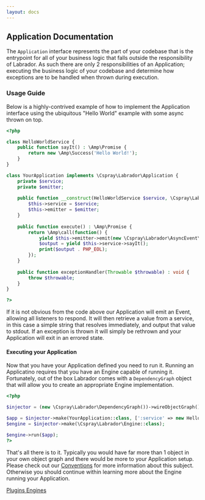 ```yaml
---
layout: docs
---
```

## Application Documentation

The `Application` interface represents the part of your codebase that is the entrypoint for all of 
your business logic that falls outside the responsibility of Labrador. As such there are only 2 
responsibilities of an Application; executing the business logic of your codebase and determine 
how exceptions are to be handled when thrown during execution.

### Usage Guide

Below is a highly-contrived example of how to implement the Application interface using the 
ubiquitous "Hello World" example with some async thrown on top.

```php
<?php

class HelloWorldService {
    public function sayIt() : \Amp\Promise {
        return new \Amp\Success('Hello World!');
    }
}

class YourApplication implements \Cspray\Labrador\Application {
    private $service;
    private $emitter;
    
    public function __construct(HelloWorldService $service, \Cspray\Labrador\AsyncEvent\Emitter $emitter) {
        $this->service = $service;
        $this->emitter = $emitter;
    }
    
    public function execute() : \Amp\Promise {
        return \Amp\call(function() {
            yield $this->emitter->emit(new \Cspray\Labrador\AsyncEvent\StandardEvent("my-app.custom-event0, $this"));
            $output = yield $this->service->sayIt();
            print($output . PHP_EOL);
        });
    }
    
    public function exceptionHandler(Throwable $throwable) : void {
        throw $throwable; 
    }
}

?>
```

If it is not obvious from the code above our Application will emit an Event, allowing all listeners 
to respond. It will then retrieve a value from a service, in this case a simple string that resolves 
immediately, and output that value to stdout. If an exception is thrown it will simply be rethrown 
and your Application will exit in an errored state.

#### Executing your Application

Now that you have your Application defined you need to run it. Running an Applicatino requires that 
you have an Engine capable of running it. Fortunately, out of the box Labrador comes with a 
`DependencyGraph` object that will allow you to create an appropriate Engine implementation.

```php
<?php

$injector = (new \Cspray\Labrador\DependencyGraph())->wireObjectGraph();

$app = $injector->make(YourApplication::class, [':service' => new HelloWorldService()]);
$engine = $injector->make(\Cspray\Labrador\Engine::class);

$engine->run($app);
?>
```

That's all there is to it. Typically you would have far more than 1 object in your own object graph 
and there would be more to your Application setup. Please check out our [Conventions](conventions) 
for more information about this subject. Otherwise you should continue within learning more about 
the Engine running your Application.

<a href="plugins" class="is-pulled-left is-size-6">
  <span class="icon">
    <i class="fas fa-angle-left"></i>
  </span>
  Plugins
</a>

<a href="engines" class="is-pulled-right is-size-6">
  Engines
  <span class="icon">
    <i class="fas fa-angle-right"></i>
  </span>
</a>